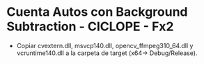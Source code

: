 # Cuenta Autos con Background Subtraction - CICLOPE - Fx2

- Copiar cvextern.dll, msvcp140.dll, opencv_ffmpeg310_64.dll y vcruntime140.dll a la carpeta de target (x64-> Debug/Release).



